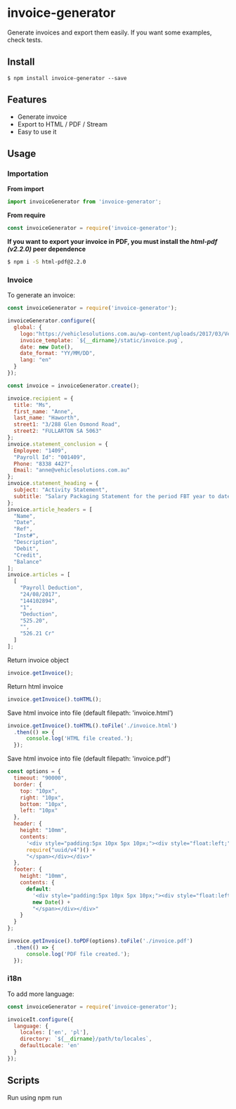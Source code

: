 # invoice-generator

Generate invoices and export them easily.
If you want some examples, check tests.

## Install
```
$ npm install invoice-generator --save
```

## Features

- Generate invoice
- Export to HTML / PDF / Stream
- Easy to use it


## Usage


### Importation

**From import**
```javascript
import invoiceGenerator from 'invoice-generator';
```

**From require**
```javascript
const invoiceGenerator = require('invoice-generator');
```

**If you want to export your invoice in PDF, you must install the *html-pdf (v2.2.0)* peer dependence**
```bash
$ npm i -S html-pdf@2.2.0
```

### Invoice

To generate an invoice:

```js
const invoiceGenerator = require('invoice-generator');

invoiceGenerator.configure({
  global: {
    logo:"https://vehiclesolutions.com.au/wp-content/uploads/2017/03/Vehicle-Solutions-logo.png",
    invoice_template: `${__dirname}/static/invoice.pug`,
    date: new Date(),
    date_format: "YY/MM/DD",
    lang: "en"
  }
});

const invoice = invoiceGenerator.create();

invoice.recipient = {
  title: "Ms",
  first_name: "Anne",
  last_name: "Haworth",
  street1: "3/288 Glen Osmond Road",
  street2: "FULLARTON SA 5063"
};
invoice.statement_conclusion = {
  Employee: "1409",
  "Payroll Id": "001409",
  Phone: "8338 4427",
  Email: "anne@vehiclesolutions.com.au"
};
invoice.statement_heading = {
  subject: "Activity Statement",
  subtitle: "Salary Packaging Statement for the period FBT year to date"
};
invoice.article_headers = [
  "Name",
  "Date",
  "Ref",
  "Inst#",
  "Description",
  "Debit",
  "Credit",
  "Balance"
];
invoice.articles = [
  [
    "Payroll Deduction",
    "24/08/2017",
    "144102894",
    "1",
    "Deduction",
    "525.20",
    "",
    "526.21 Cr"
  ]
];
```

Return invoice object
```js
invoice.getInvoice();
```

Return html invoice
```js
invoice.getInvoice().toHTML();
```

Save html invoice into file (default filepath: 'invoice.html')
```js
invoice.getInvoice().toHTML().toFile('./invoice.html')
  .then(() => {
      console.log('HTML file created.');
  });
```

Save html invoice into file (default filepath: 'invoice.pdf')
```js
const options = {
  timeout: "90000",
  border: {
    top: "10px",
    right: "10px",
    bottom: "10px",
    left: "10px"
  },
  header: {
    height: "10mm",
    contents:
      '<div style="padding:5px 10px 5px 10px;"><div style="float:left;">Activity Statement</div><div style="float:right;"><span style="color:#444;font-size: 50%;">Print No.: ' +
      require("uuid/v4")() +
      "</span></div></div>"
  },
  footer: {
    height: "10mm",
    contents: {
      default:
        '<div style="padding:5px 10px 5px 10px;"><div style="float:left;"><span>Page {{page}}</span> of <span>{{pages}}</span>  <span style="color:#444;font-size: 50%;">Generated ' +
        new Date() +
        "</span></div></div>"
    }
  }
};

invoice.getInvoice().toPDF(options).toFile('./invoice.pdf')
  .then(() => {
      console.log('PDF file created.');
  });
```

### i18n

To add more language:

```js
const invoiceGenerator = require('invoice-generator');

invoiceIt.configure({
  language: {
    locales: ['en', 'pl'],
    directory: `${__dirname}/path/to/locales`,
    defaultLocale: 'en'
  }
});
```

## Scripts

Run using npm run <script> command.

    clean - remove coverage data, Jest cache and transpiled files,
    test - run tests with coverage,
    test:watch - interactive watch mode to automatically re-run tests,
    build - compile source files,
    build:watch - interactive watch mode, compile sources on change.
